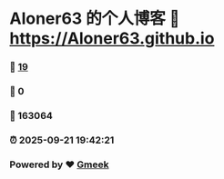 # Aloner63 的个人博客 :link: https://Aloner63.github.io 
### :page_facing_up: [19](https://Aloner63.github.io/tag.html) 
### :speech_balloon: 0 
### :hibiscus: 163064 
### :alarm_clock: 2025-09-21 19:42:21 
### Powered by :heart: [Gmeek](https://github.com/Meekdai/Gmeek)
